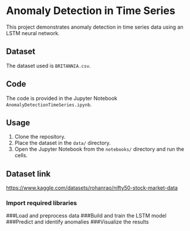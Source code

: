 # Anomaly Detection in Time Series

This project demonstrates anomaly detection in time series data using an LSTM neural network.

## Dataset

The dataset used is `BRITANNIA.csv`.

## Code

The code is provided in the Jupyter Notebook `AnomalyDetectionTimeSeries.ipynb`.

## Usage

1. Clone the repository.
2. Place the dataset in the `data/` directory.
3. Open the Jupyter Notebook from the `notebooks/` directory and run the cells.

## Dataset link

https://www.kaggle.com/datasets/rohanrao/nifty50-stock-market-data

### Import required libraries
###Load and preprocess data
###Build and train the LSTM model
###Predict and identify anomalies
###Visualize the results
